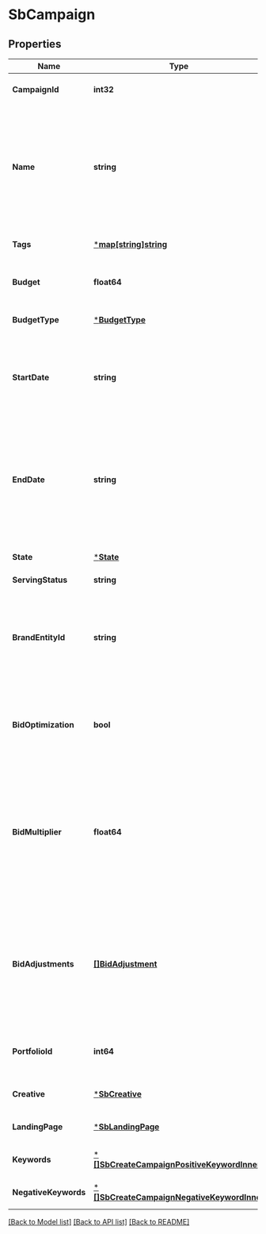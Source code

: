 # SbCampaign

## Properties
Name | Type | Description | Notes
------------ | ------------- | ------------- | -------------
**CampaignId** | **int32** | The campaign identifier. | [optional] [default to null]
**Name** | **string** | The name of the campaign. This name must be unique to the Amazon Ads account to which the campaign is associated. Maximum length of the string is 128 characters. | [optional] [default to null]
**Tags** | [***map[string]string**](map.md) |  | [optional] [default to null]
**Budget** | **float64** | The budget amount associated with the campaign. | [optional] [default to null]
**BudgetType** | [***BudgetType**](BudgetType.md) |  | [optional] [default to null]
**StartDate** | **string** | The YYYYMMDD start date for the campaign. If this field is not set to a value, the current date is used. | [optional] [default to null]
**EndDate** | **string** | The YYYYMMDD end date for the campaign. Must be greater than the value for &#x60;startDate&#x60;. If not specified, the campaign has no end date and runs continuously. | [optional] [default to null]
**State** | [***State**](State.md) |  | [optional] [default to null]
**ServingStatus** | **string** | |Value|Description| |-----|-----------| |asinNotBuyable| The associated ASIN cannot be purchased due to eligibility or availability.| |billingError| The billing information associated with the account requires correction.| |ended| The value specified in the &#x60;endDate&#x60; field is in the past.| |landingPageNotAvailable| The specified landing page is not available. This may be caused by an incorrect address or a landing page with less than three ASINs.| |outOfBudget| The campaign has run out of budget.| |paused|The campaign state is set to &#x60;paused&#x60;.| |pendingReview| A newly created campaign that has not passed moderation review. Note that moderation review may take up to 72 hours. |ready| The campaign is scheduled for a future date.| |rejected| The campaign failed moderation review.| |running| The campaign is enabled and serving.| |scheduled| A transitive state between &#x60;ready&#x60; and &#x60;running&#x60;, as child entities associated with the campaign move to a running state.| |terminated| The state of the campaign is set to &#x60;archived&#x60;.| &lt;br/&gt; | [optional] [default to null]
**BrandEntityId** | **string** | The brand entity identifier. Note that this field is required for sellers. For more information, see the [Stores reference](https://advertising.amazon.com/API/docs/v2/reference/stores) or [Brands reference](https://advertising.amazon.com/API/docs/v3/reference/SponsoredBrands/Brands). | [optional] [default to null]
**BidOptimization** | **bool** | Set to &#x60;true&#x60; to allow Amazon to automatically optimize bids for placements below top of search. | [optional] [default to true]
**BidMultiplier** | **float64** | A bid multiplier. Note that this field can only be set when &#x27;bidOptimization&#x27; is set to false. Value is a percentage to two decimal places. Example: If set to -40.00 for a $5.00 bid, the resulting bid is $3.00. | [optional] [default to null]
**BidAdjustments** | [**[]BidAdjustment**](BidAdjustment.md) | List of bid adjustment for each placement group. BidMultiplier cannot be specified when bidAdjustments presents. &#x60;Not supported for video campaigns&#x60; | [optional] [default to null]
**PortfolioId** | **int64** | The identifier of the portfolio to which the campaign is associated. | [optional] [default to null]
**Creative** | [***SbCreative**](SBCreative.md) |  | [optional] [default to null]
**LandingPage** | [***SbLandingPage**](SBLandingPage.md) |  | [optional] [default to null]
**Keywords** | [***[]SbCreateCampaignPositiveKeywordInner**](array.md) |  | [optional] [default to null]
**NegativeKeywords** | [***[]SbCreateCampaignNegativeKeywordInner**](array.md) |  | [optional] [default to null]

[[Back to Model list]](../README.md#documentation-for-models) [[Back to API list]](../README.md#documentation-for-api-endpoints) [[Back to README]](../README.md)

